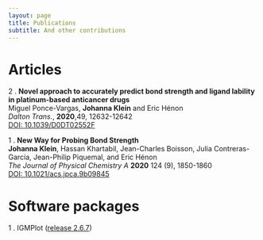 ```yaml
---
layout: page
title: Publications
subtitle: And other contributions
---
```

# Articles

2 . **Novel approach to accurately predict bond strength and ligand lability in platinum-based anticancer drugs**  
Miguel Ponce-Vargas, __Johanna Klein__ and  Eric Hénon  
_Dalton Trans._, **2020**,49, 12632-12642  
[DOI: 10.1039/D0DT02552F](https://doi.org/10.1039/D0DT02552F)

1 . **New Way for Probing Bond Strength**  
__Johanna Klein__, Hassan Khartabil, Jean-Charles Boisson, Julia Contreras-García, Jean-Philip Piquemal, and Eric Hénon  
_The Journal of Physical Chemistry A_ **2020** 124 (9), 1850-1860  
[DOI: 10.1021/acs.jpca.9b09845](https://doi.org/10.1021/acs.jpca.9b09845)

# Software packages

1 . IGMPlot ([release 2.6.7](http://igmplot.univ-reims.fr/download.php))
